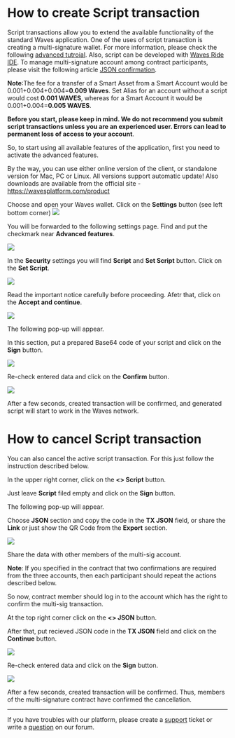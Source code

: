 # ​How to create Script transaction

Script transactions allow you to extend the available functionality of the standard Waves application. One of the uses of script transaction is creating a multi-signature wallet. For more information, please check the following [advanced tutroial](https://docs.wavesplatform.com/en/smart-contracts/video-tutorials/creating-multisignature-account-via-waves-client.html).
Also, script can be developed with [Waves Ride IDE](https://ide.wavesplatform.com/). To manage multi-signature account among contract participants, please visit the following article [JSON confirmation](/waves-client/advanced_features/json_confirmation.md).

**Note**:The fee for a transfer of a Smart Asset from a Smart Account would be 0.001+0.004+0.004=**0.009 Waves**.
Set Alias for an account without a script would cost **0.001 WAVES**, whereas for a Smart Account it would be 0.001+0.004=**0.005 WAVES**.

**Before you start, please keep in mind. We do not recommend you submit script transactions unless you are an experienced user. Errors can lead to permanent loss of access to your account**.

So, to start using all available features of the application, first you need to activate the advanced features.

By the way, you can use either online version of the client, or standalone version for Mac, PC or Linux. All versions support automatic update!
Also downloads are available from the official site - https://wavesplatform.com/product

Choose and open your Waves wallet. Click on the **Settings** button (see left bottom corner) ![](/_assets/dark_mode_01.png)

You will be forwarded to the following settings page. Find and put the checkmark near **Advanced features**.

![](/_assets/advanced_features_01.png)

In the **Security** settings you will find **Script** and **Set Script** button. Click on the **Set Script**.

![](/_assets/advanced_features_03.1.png)

Read the important notice carefully before proceeding. Afetr that, click on the **Accept and continue**.

![](/_assets/advanced_features_03.2.png)

The following pop-up will appear.

In this section, put a prepared Base64 code of your script and click on the **Sign** button.

![](/_assets/advanced_features_03.png)

Re-check entered data and click on the **Confirm** button.

![](/_assets/advanced_features_04.png)

After a few seconds, created transaction will be confirmed, and generated script will start to work in the Waves network.

# How to cancel Script transaction

You can also cancel the active script transaction. For this just follow the instruction described below.

In the upper right corner, click on the **<> Script** button.

Just leave **Script** filed empty and click on the **Sign** button.

The following pop-up will appear.

Choose **JSON** section and copy the code in the **TX JSON** field, or share the **Link** or just show the QR Code from the **Export** section.

![](/_assets/advanced_features_05.png)

Share the data with other members of the multi-sig account.

**Note**: If you specified in the contract that two confirmations are required from the three accounts, then each participant should repeat the actions described below.

So now, contract member should log in to the account which has the right to confirm the multi-sig transaction.

At the top right corner click on the **<> JSON** button.

After that, put recieved JSON code in the **TX JSON** field and click on the **Continue** button.

![](/_assets/advanced_features_06.png)

Re-check entered data and click on the **Sign** button.

![](/_assets/advanced_features_07.png)

After a few seconds, created transaction will be confirmed. Thus, members of the multi-signature contract have confirmed the cancellation.
___

If you have troubles with our platform, please create a [support](https://support.wavesplatform.com/) ticket or write a [question](https://forum.wavesplatform.com/) on our forum.

